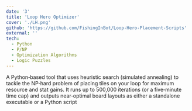 ```yaml
---
date: '3'
title: 'Loop Hero Optimizer'
cover: './LH.png'
github: 'https://github.com/FishingInBot/Loop-Hero-Placement-Scripts'
external: ''
tech:
  - Python
  - P/NP
  - Optimization Algorithms
  - Logic Puzzles
---
```


A Python‑based tool that uses heuristic search (simulated annealing) to tackle the NP‑hard problem of placing tiles on your loop for maximum resource and stat gains. It runs up to 500,000 iterations (or a five‑minute time cap) and outputs near‑optimal board layouts as either a standalone executable or a Python script
